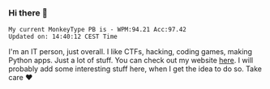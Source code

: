 ### Hi there 👋
<!-- PB START -->
```
My current MonkeyType PB is - WPM:94.21 Acc:97.42
Updated on: 14:40:12 CEST Time
```
<!-- PB END -->
I'm an IT person, just overall. I like CTFs, hacking, coding games, making Python apps. Just a lot of stuff.
You can check out my website [here](https://skill3472.github.io/).
I will probably add some interesting stuff here, when I get the idea to do so. Take care ❤️
